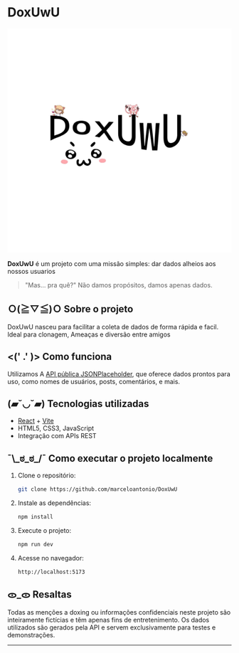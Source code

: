 # DoxUwU 

![Logo](src/assets/LogoDoxUwU.png)

**DoxUwU** é um projeto com uma missão simples: dar dados alheios aos nossos usuarios

> "Mas... pra quê?"
> Não damos propósitos, damos apenas dados.

## Ｏ(≧▽≦)Ｏ Sobre o projeto

DoxUwU nasceu para facilitar a coleta de dados de forma rápida e facil. Ideal para clonagem, Ameaças e diversão entre amigos

## <(' .' )> Como funciona

Utilizamos A [API pública JSONPlaceholder](https://jsonplaceholder.typicode.com), que oferece dados prontos para uso, como nomes de usuários, posts, comentários, e mais.

## (▰˘◡˘▰) Tecnologias utilizadas

* [React](https://reactjs.org/) + [Vite](https://vitejs.dev/)
* HTML5, CSS3, JavaScript
* Integração com APIs REST


## ¯\\\_ಠ_ಠ_/¯ Como executar o projeto localmente

1. Clone o repositório:

   ```bash
   git clone https://github.com/marceloantonio/DoxUwU
   ```

2. Instale as dependências:

   ```bash
   npm install
   ```

3. Execute o projeto:

   ```bash
   npm run dev
   ```

4. Acesse no navegador:

   ```
   http://localhost:5173
   ```

## ᯣ_ᯣ Resaltas
Todas as menções a doxing ou informações confidenciais neste projeto são inteiramente fictícias e têm apenas fins de entretenimento. Os dados utilizados são gerados pela API e servem exclusivamente para testes e demonstrações.



---
